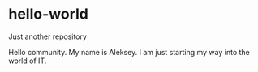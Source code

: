 # hello-world
Just another repository


Hello community. My name is Aleksey. I am just starting my way into the world of IT.
